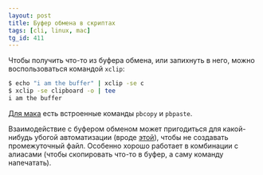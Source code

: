 ```yaml
---
layout: post
title: Буфер обмена в скриптах
tags: [cli, linux, mac]
tg_id: 411
---
```

Чтобы получить что-то из буфера обмена, или запихнуть в него, можно воспользоваться командой `xclip`:
```sh
$ echo "i am the buffer" | xclip -se c 
$ xclip -se clipboard -o | tee
i am the buffer
```
[Для мака](https://stackoverflow.com/a/47747433/1003491) есть встроенные команды `pbcopy` и `pbpaste`.

Взаимодействие с буфером обменом может пригодиться для какой-нибудь убогой автоматизации (вроде [этой](/2020/12/19/downloading-vk-album.html)), чтобы не создавать промежуточный файл. Особенно хорошо работает в комбинации с алиасами (чтобы скопировать что-то в буфер, а саму команду напечатать).

